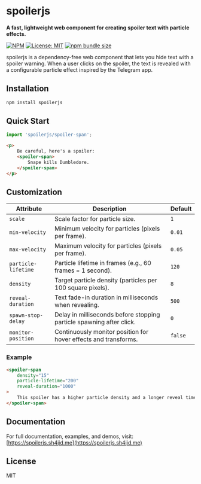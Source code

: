 # spoilerjs

**A fast, lightweight web component for creating spoiler text with particle effects.**

[![NPM](https://img.shields.io/npm/v/spoilerjs?style=flat-square)](https://www.npmjs.com/package/spoilerjs)
[![License: MIT](https://img.shields.io/badge/License-MIT-yellow.svg?style=flat-square)](https://opensource.org/licenses/MIT)
[![npm bundle size](https://img.shields.io/bundlephobia/minzip/spoilerjs?style=flat-square)](https://bundlephobia.com/package/spoilerjs)

spoilerjs is a dependency-free web component that lets you hide text with a spoiler warning. When a user clicks on the spoiler, the text is revealed with a configurable particle effect inspired by the Telegram app.

## Installation

```bash
npm install spoilerjs
```

## Quick Start

```javascript
import 'spoilerjs/spoiler-span';
```

```html
<p>
    Be careful, here's a spoiler:
    <spoiler-span>
        Snape kills Dumbledore.
    </spoiler-span>
</p>
```

## Customization

| Attribute          | Description                                                    | Default   |
| ------------------ | -------------------------------------------------------------- | --------- |
| `scale`            | Scale factor for particle size.                                | `1`       |
| `min-velocity`     | Minimum velocity for particles (pixels per frame).             | `0.01`    |
| `max-velocity`     | Maximum velocity for particles (pixels per frame).             | `0.05`    |
| `particle-lifetime`| Particle lifetime in frames (e.g., 60 frames = 1 second).      | `120`     |
| `density`          | Target particle density (particles per 100 square pixels).     | `8`       |
| `reveal-duration`  | Text fade-in duration in milliseconds when revealing.          | `500`     |
| `spawn-stop-delay` | Delay in milliseconds before stopping particle spawning after click. | `0`       |
| `monitor-position` | Continuously monitor position for hover effects and transforms. | `false`   |

### Example

```html
<spoiler-span
    density="15"
    particle-lifetime="200"
    reveal-duration="1000"
>
    This spoiler has a higher particle density and a longer reveal time.
</spoiler-span>
```

## Documentation

For full documentation, examples, and demos, visit: [https://spoilerjs.sh4jid.me](https://spoilerjs.sh4jid.me)

## License

MIT